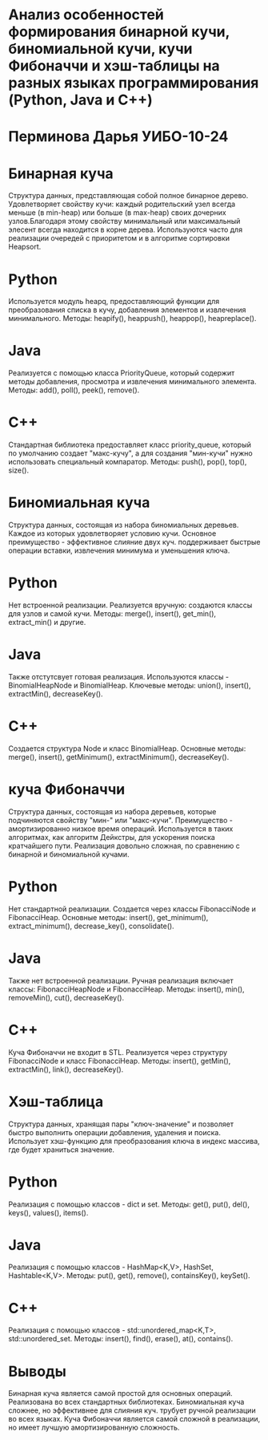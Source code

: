 # Анализ особенностей формирования бинарной кучи, биномиальной кучи, кучи Фибоначчи и хэш-таблицы на разных языках программирования (Python, Java и C++) 
# Перминова Дарья УИБО-10-24
# Бинарная куча 
Структура данных, представляющая собой полное бинарное дерево. Удовлетворяет свойству кучи: каждый родительский узел всегда меньше (в min-heap) или больше (в max-heap) своих дочерних узлов.Благодаря этому свойству минимальный или максимальный элесент всегда находится в корне дерева. Используются часто для реализации очередей с приоритетом и в алгоритме сортировки Heapsort. 
# Python 
Используется модуль heapq, предоставляющий функции для преобразования списка в кучу, добавления элементов и извлечения минимального. Методы: heapify(), heappush(), heappop(), heapreplace().
# Java
Реализуется с помощью класса PriorityQueue, который содержит методы добавления, просмотра и извлечения минимального элемента. Методы: add(), poll(), peek(), remove().
# С++
Стандартная библиотека предоставляет класс priority_queue, который по умолчанию создает "макс-кучу", а для создания "мин-кучи" нужно использовать специальный компаратор. Методы: push(), pop(), top(), size().
# Биномиальная куча 
Структура данных, состоящая из набора биномиальных деревьев. Каждое из которых удовлетворяет условию кучи. Основное преимущество - эффективное слияние двух куч. поддерживает быстрые операции вставки, извлечения минимума и уменьшения ключа.
# Python
Нет встроенной реализации. Реализуется вручную: создаются классы для узлов и самой кучи. Методы: merge(), insert(), get_min(), extract_min() и другие.
# Java
Также отстутсвует готовая реализация. Используются классы - BinomialHeapNode и BinomialHeap. Ключевые методы: union(), insert(), extractMin(), decreaseKey(). 
# C++
Создается структура Node и класс BinomialHeap. Основные методы: merge(), insert(), getMinimum(), extractMinimum(), decreaseKey().
# куча Фибоначчи
Структура данных, состоящая из набора деревьев, которые подчиняются свойству "мин-" или "макс-кучи". Преимущество - амортизированно низкое время операций. Используется в таких алгоритмах, как алгоритм Дейкстры, для ускорения поиска кратчайшего пути. Реализация довольно сложная, по сравнению с бинарной и биномиальной кучами.
# Python
Нет стандартной реализации. Создается через классы FibonacciNode и FibonacciHeap. Основные методы: insert(), get_minimum(), extract_minimum(), decrease_key(), consolidate().
# Java
Также нет встроенной реализации. Ручная реализация включает классы: FibonacciHeapNode и FibonacciHeap. Методы: insert(), min(), removeMin(), cut(), decreaseKey().
# C++ 
Куча Фибоначчи не входит в STL. Реализуется через структуру FibonacciNode и класс FibonacciHeap. Методы: insert(), getMin(), extractMin(), link(), decreaseKey().
# Хэш-таблица
Структура данных, хранящая пары "ключ-значение" и позволяет быстро выполнить операции добавления, удаления и поиска. Использует хэш-функцию для преобразования ключа в индекс массива, где будет храниться значение.
# Python
Реализация с помощью классов - dict и set. Методы: get(), put(), del(), keys(), values(), items().
# Java
Реализация с помощью классов - HashMap<K,V>, HashSet<T>, Hashtable<K,V>. Методы: put(), get(), remove(), containsKey(), keySet().
# C++
Реализация с помощью классов - std::unordered_map<K,T>, std::unordered_set<T>. Методы: insert(), find(), erase(), at(), contains().
# Выводы
Бинарная куча является самой простой для основных операций. Реализована во всех стандартных библиотеках. Биномиальная куча сложнее, но эффективнее для слияния куч. трубует ручной реализации во всех языках. Куча Фибоначчи является самой сложной в реализации, но имеет лучшую амортизированную сложность.

